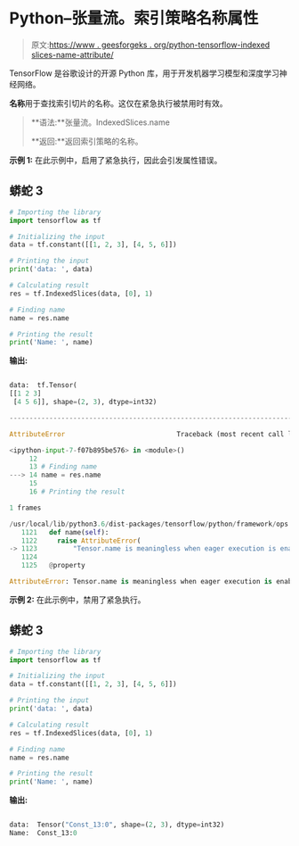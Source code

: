 # Python–张量流。索引策略名称属性

> 原文:[https://www . geesforgeks . org/python-tensorflow-indexed slices-name-attribute/](https://www.geeksforgeeks.org/python-tensorflow-indexedslices-name-attribute/)

TensorFlow 是谷歌设计的开源 Python 库，用于开发机器学习模型和深度学习神经网络。

**名称**用于查找索引切片的名称。这仅在紧急执行被禁用时有效。

> **语法:**张量流。IndexedSlices.name
> 
> **返回:**返回索引策略的名称。

**示例 1:** 在此示例中，启用了紧急执行，因此会引发属性错误。

## 蟒蛇 3

```py
# Importing the library
import tensorflow as tf

# Initializing the input
data = tf.constant([[1, 2, 3], [4, 5, 6]])

# Printing the input
print('data: ', data)

# Calculating result
res = tf.IndexedSlices(data, [0], 1)

# Finding name
name = res.name

# Printing the result
print('Name: ', name)
```

**输出:**

```py

data:  tf.Tensor(
[[1 2 3]
 [4 5 6]], shape=(2, 3), dtype=int32)

---------------------------------------------------------------------------

AttributeError                            Traceback (most recent call last)

<ipython-input-7-f07b895be576> in <module>()
     12 
     13 # Finding name
---> 14 name = res.name
     15 
     16 # Printing the result

1 frames

/usr/local/lib/python3.6/dist-packages/tensorflow/python/framework/ops.py in name(self)
   1121   def name(self):
   1122     raise AttributeError(
-> 1123         "Tensor.name is meaningless when eager execution is enabled.")
   1124 
   1125   @property

AttributeError: Tensor.name is meaningless when eager execution is enabled.

```

**示例 2:** 在此示例中，禁用了紧急执行。

## 蟒蛇 3

```py
# Importing the library
import tensorflow as tf

# Initializing the input
data = tf.constant([[1, 2, 3], [4, 5, 6]])

# Printing the input
print('data: ', data)

# Calculating result
res = tf.IndexedSlices(data, [0], 1)

# Finding name
name = res.name

# Printing the result
print('Name: ', name)
```

**输出:**

```py

data:  Tensor("Const_13:0", shape=(2, 3), dtype=int32)
Name:  Const_13:0

```